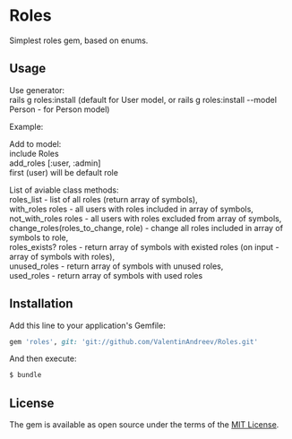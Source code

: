 # Roles
Simplest roles gem, based on enums.

## Usage
Use generator:  
rails g roles:install (default for User model, or rails g roles:install --model Person - for Person model)  

Example:  
  
Add to model:  
include Roles  
add_roles [:user, :admin]  
first (user) will be default role  

List of aviable class methods:  
roles_list - list of all roles (return array of symbols),  
with_roles roles - all users with roles included in array of symbols,  
not_with_roles roles - all users with roles excluded from array of symbols,  
change_roles(roles_to_change, role) - change all roles included in array of symbols to role,  
roles_exists? roles - return array of symbols with existed roles (on input - array of symbols with roles),  
unused_roles - return array of symbols with unused roles,  
used_roles - return array of symbols with used roles

## Installation
Add this line to your application's Gemfile:

```ruby
gem 'roles', git: 'git://github.com/ValentinAndreev/Roles.git'
```

And then execute:
```bash
$ bundle
```

## License
The gem is available as open source under the terms of the [MIT License](https://opensource.org/licenses/MIT).
